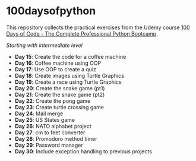 # 100daysofpython

This repository collects the practical exercises from the Udemy course [100 Days of Code - The Complete Professional Python Bootcamp](https://100daysofpython.dev/).

_Starting with intermediate level_

* **Day 15**: Create the code for a coffee machine
* **Day 16**: Coffee machine using OOP
* **Day 17**: Use OOP to create a quiz
* **Day 18**: Create images using Turtle Graphics
* **Day 19**: Create a race using Turtle Graphics
* **Day 20**: Create the snake game (pt1)
* **Day 21**: Create the snake game (pt2)
* **Day 22**: Create the pong game
* **Day 23**: Create turtle crossing game
* **Day 24**: Mail merge
* **Day 25**: US States game
* **Day 26**: NATO alphabet project
* **Day 27**: cm to feet converter
* **Day 28**: Promodoro method timer
* **Day 29**: Password manager
* **Day 30**: Include exception handling to previous projects